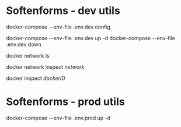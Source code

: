 # Softenforms - dev utils
<!-- command inspect config image -->
docker-compose --env-file .env.dev config

<!-- command genereted image -->
docker-compose --env-file .env.dev up -d
docker-compose --env-file .env.dev down

<!-- list all network -->
docker network ls

<!-- inspect network -->
docker network inspect _network_

<!-- inspect container -->
docker inspect _dockerID_


# Softenforms - prod utils

<!-- command genereted image ( alter to up ) -->
docker-compose --env-file .env.prod up -d